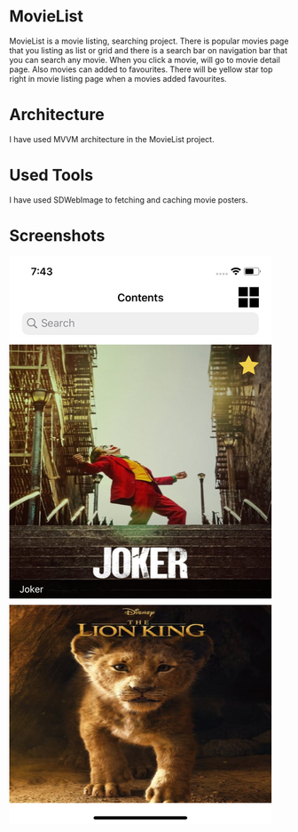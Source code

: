 # MovieList

MovieList is a movie listing, searching project. There is popular movies page that you listing as list or grid and there is a search bar on navigation bar that you can search any movie. When you click a movie, will go to movie detail page. Also movies can added to favourites. There will be yellow star top right in movie listing page when a movies added favourites.

# Architecture

I have used MVVM architecture in the MovieList project.

# Used Tools

I have used SDWebImage to fetching and caching movie posters.

# Screenshots

![alt text](https://github.com/bsenturk/MovieList/blob/master/screenshots/Simulator%20Screen%20Shot%20-%20iPhone%2011%20-%202019-10-19%20at%2019.43.46.png)
